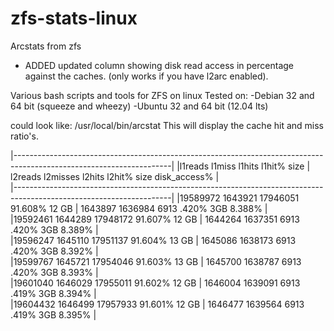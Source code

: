 zfs-stats-linux
===============
Arcstats from zfs

* ADDED updated column showing disk read access in percentage against the caches.
  (only works if you have l2arc enabled).

Various bash scripts and tools for ZFS on linux 
Tested on:
-Debian 32 and 64 bit (squeeze and wheezy)
-Ubuntu 32 and 64 bit (12.04 lts)

could look like: 
/usr/local/bin/arcstat
This will display the cache hit and miss ratio's.

|---------------------------------------------------------------------------------------------------------------------|
|l1reads    l1miss     l1hits     l1hit%     size  |  l2reads    l2misses   l2hits     l2hit%     size   disk_access% |            
|---------------------------------------------------------------------------------------------------------------------|
|19589972   1643921    17946051   91.608%    12 GB  |  1643897    1636984    6913       .420%      3GB     8.388%     |         
|19592461   1644289    17948172   91.607%    12 GB  |  1644264    1637351    6913       .420%      3GB     8.389%     |         
|19596247   1645110    17951137   91.604%    13 GB  |  1645086    1638173    6913       .420%      3GB     8.392%     |         
|19599767   1645721    17954046   91.603%    13 GB  |  1645700    1638787    6913       .420%      3GB     8.393%     |         
|19601040   1646029    17955011   91.602%    12 GB  |  1646004    1639091    6913       .419%      3GB     8.394%     |         
|19604432   1646499    17957933   91.601%    12 GB  |  1646477    1639564    6913       .419%      3GB     8.395%     |         
